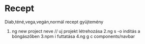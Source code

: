 # Recept
Diab,téné,vega,vegán,normál recept gyüjtemény


1. ng new project neve // uj projekt létrehozása
2.ng s -o inditás a böngászőben
3.npm i futtatása
4.ng g c components/navbar 
